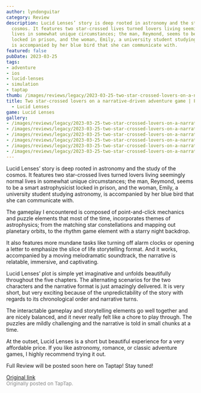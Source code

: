 ```yaml
---
author: lyndonguitar
category: Review
description: Lucid Lenses’ story is deep rooted in astronomy and the study of the
  cosmos. It features two star-crossed lives turned lovers living seemingly normal
  lives in somewhat unique circumstances; the man, Reymond, seems to be a smart astrophysicist
  locked in prison, and the woman, Emily, a university student studying astronomy,
  is accompanied by her blue bird that she can communicate with.
featured: false
pubDate: 2023-03-25
tags:
- adventure
- ios
- lucid-lenses
- simulation
- taptap
thumb: /images/reviews/legacy/2023-03-25-two-star-crossed-lovers-on-a-narrative-driven-adventure-game--first-impressions---lucid-l-0.avif
title: Two star-crossed lovers on a narrative-driven adventure game | First Impressions
  - Lucid Lenses
game: Lucid Lenses
gallery:
- /images/reviews/legacy/2023-03-25-two-star-crossed-lovers-on-a-narrative-driven-adventure-game--first-impressions---lucid-l-0.avif
- /images/reviews/legacy/2023-03-25-two-star-crossed-lovers-on-a-narrative-driven-adventure-game--first-impressions---lucid-l-1.avif
- /images/reviews/legacy/2023-03-25-two-star-crossed-lovers-on-a-narrative-driven-adventure-game--first-impressions---lucid-l-2.avif
- /images/reviews/legacy/2023-03-25-two-star-crossed-lovers-on-a-narrative-driven-adventure-game--first-impressions---lucid-l-3.avif
- /images/reviews/legacy/2023-03-25-two-star-crossed-lovers-on-a-narrative-driven-adventure-game--first-impressions---lucid-l-4.avif
- /images/reviews/legacy/2023-03-25-two-star-crossed-lovers-on-a-narrative-driven-adventure-game--first-impressions---lucid-l-5.avif
---
```

Lucid Lenses’ story is deep rooted in astronomy and the study of the cosmos. It features two star-crossed lives turned lovers living seemingly normal lives in somewhat unique circumstances; the man, Reymond, seems to be a smart astrophysicist locked in prison, and the woman, Emily, a university student studying astronomy, is accompanied by her blue bird that she can communicate with.

The gameplay I encountered is composed of point-and-click mechanics and puzzle elements that most of the time, incorporates themes of astrophysics; from the matching star constellations and mapping out planetary orbits, to the rhythm game element with a starry night backdrop.

It also features more mundane tasks like turning off alarm clocks or opening a letter to emphasize the slice of life storytelling format. And it works, accompanied by a moving melodramatic soundtrack, the narrative is relatable, immersive, and captivating.

Lucid Lenses’ plot is simple yet imaginative and unfolds beautifully throughout the five chapters. The alternating scenarios for the two characters and the narrative format is just amazingly delivered. It is very short, but very exciting because of the unpredictability of the story with regards to its chronological order and narrative turns.

The interactable gameplay and storytelling elements go well together and are nicely balanced, and it never really felt like a chore to play through. The puzzles are mildly challenging and the narrative is told in small chunks at a time.

At the outset, Lucid Lenses is a short but beautiful experience for a very affordable price. If you like astronomy, romance, or classic adventure games, I highly recommend trying it out.

Full Review will be posted soon here on Taptap! Stay tuned!

[Original link](https://www.taptap.io/post/4890966)<br><span style="font-size: 0.95em; color: #888;">Originally posted on TapTap.</span>